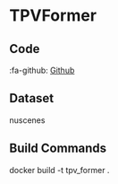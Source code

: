 # TPVFormer

## Code

:fa-github: [Github](https://github.com/wzzheng/TPVFormer)

## Dataset
nuscenes

## Build Commands

docker build -t tpv_former .
